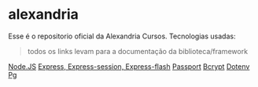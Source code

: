 # alexandria

Esse é o repositorio oficial da Alexandria Cursos.
Tecnologias usadas:
> todos os links levam para a documentação da biblioteca/framework

[Node.JS](https://nodejs.org/docs/latest/api/)
[Express, Express-session, Express-flash](http://expressjs.com/pt-br/guide/routing.html)
[Passport](https://www.passportjs.org/docs/)
[Bcrypt](https://github.com/dcodeIO/bcrypt.js/blob/master/README.md)
[Dotenv](https://www.npmjs.com/package/dotenv#-documentation)
[Pg](https://node-postgres.com/)


